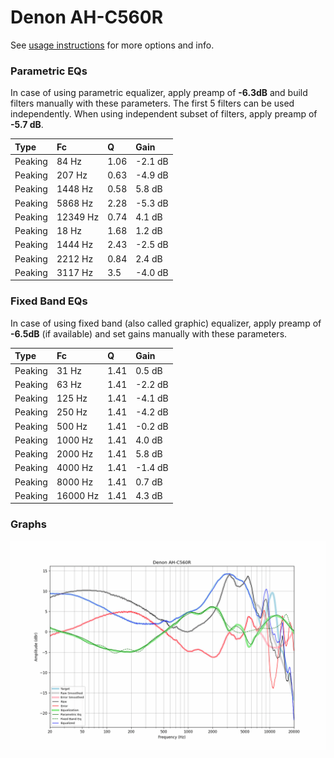 # Denon AH-C560R
See [usage instructions](https://github.com/jaakkopasanen/AutoEq#usage) for more options and info.

### Parametric EQs
In case of using parametric equalizer, apply preamp of **-6.3dB** and build filters manually
with these parameters. The first 5 filters can be used independently.
When using independent subset of filters, apply preamp of **-5.7 dB**.

| Type    | Fc       |    Q | Gain    |
|:--------|:---------|:-----|:--------|
| Peaking | 84 Hz    | 1.06 | -2.1 dB |
| Peaking | 207 Hz   | 0.63 | -4.9 dB |
| Peaking | 1448 Hz  | 0.58 | 5.8 dB  |
| Peaking | 5868 Hz  | 2.28 | -5.3 dB |
| Peaking | 12349 Hz | 0.74 | 4.1 dB  |
| Peaking | 18 Hz    | 1.68 | 1.2 dB  |
| Peaking | 1444 Hz  | 2.43 | -2.5 dB |
| Peaking | 2212 Hz  | 0.84 | 2.4 dB  |
| Peaking | 3117 Hz  | 3.5  | -4.0 dB |

### Fixed Band EQs
In case of using fixed band (also called graphic) equalizer, apply preamp of **-6.5dB**
(if available) and set gains manually with these parameters.

| Type    | Fc       |    Q | Gain    |
|:--------|:---------|:-----|:--------|
| Peaking | 31 Hz    | 1.41 | 0.5 dB  |
| Peaking | 63 Hz    | 1.41 | -2.2 dB |
| Peaking | 125 Hz   | 1.41 | -4.1 dB |
| Peaking | 250 Hz   | 1.41 | -4.2 dB |
| Peaking | 500 Hz   | 1.41 | -0.2 dB |
| Peaking | 1000 Hz  | 1.41 | 4.0 dB  |
| Peaking | 2000 Hz  | 1.41 | 5.8 dB  |
| Peaking | 4000 Hz  | 1.41 | -1.4 dB |
| Peaking | 8000 Hz  | 1.41 | 0.7 dB  |
| Peaking | 16000 Hz | 1.41 | 4.3 dB  |

### Graphs
![](./Denon%20AH-C560R.png)